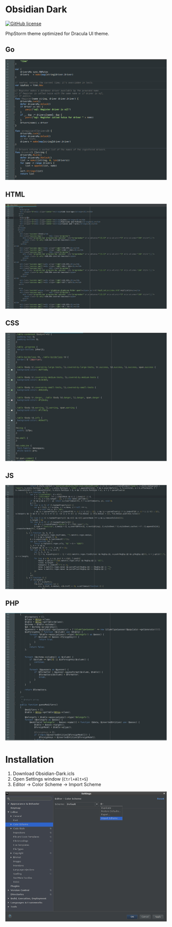 # Obsidian Dark

[![GitHub license][License img]][License src]

PhpStorm theme optimized for Dracula UI theme.

## Go
![Go screenshot](/screenshots/go.png)

## HTML
![HTML screenshot](/screenshots/html.jpg)

## CSS
![CSS screenshot](/screenshots/css.jpg)

## JS
![JS screenshot](/screenshots/js.jpg)

## PHP
![PHP screenshot](/screenshots/php.jpg)

# Installation
1. Download Obsidian-Dark.icls
2. Open Settings window (`Ctrl+Alt+S`)
3. Editor -> Color Scheme -> Import Scheme

![Settings screenshot](/screenshots/install.jpg)

  [License img]: https://img.shields.io/badge/license-MIT-brightgreen.svg
  [License src]: https://tldrlegal.com/license/mit-license
